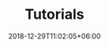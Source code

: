 ---
title: "Tutorials"
date: 2018-12-29T11:02:05+06:00
icon: "ti-panel"
description: "Media services with unlimited scaling"
type : "docs"
weight: "2"
---